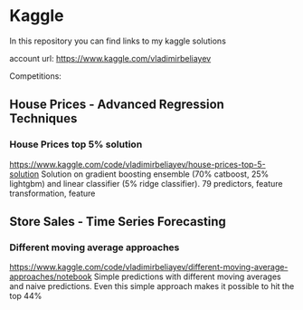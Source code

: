 # Kaggle
In this repository you can find links to my kaggle solutions

account url: https://www.kaggle.com/vladimirbeliayev

Competitions:
## House Prices - Advanced Regression Techniques
  ### House Prices top 5% solution
  https://www.kaggle.com/code/vladimirbeliayev/house-prices-top-5-solution
  Solution on gradient boosting ensemble (70% catboost, 25% lightgbm) and linear classifier (5% ridge classifier). 79 predictors, feature transformation, feature
  
## Store Sales - Time Series Forecasting
  ### Different moving average approaches
  https://www.kaggle.com/code/vladimirbeliayev/different-moving-average-approaches/notebook
  Simple predictions with different moving averages and naive predictions. Even this simple approach makes it possible to hit the top 44%
